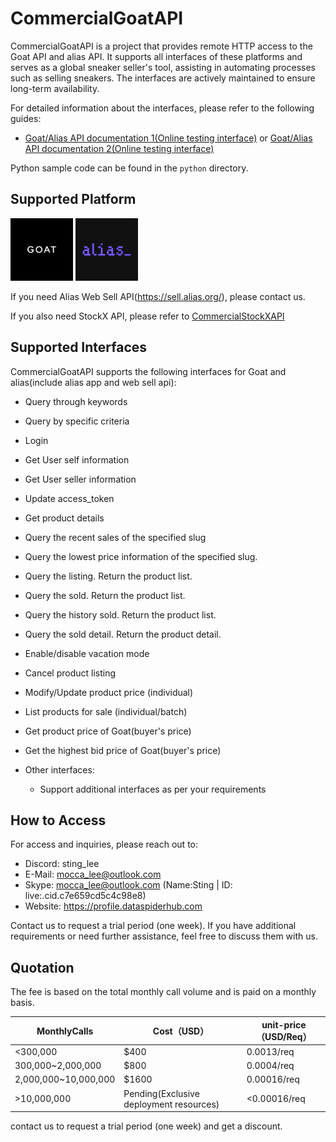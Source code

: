 # CommercialGoatAPI

CommercialGoatAPI is a project that provides remote HTTP access to the Goat API and alias API. It supports all interfaces of these platforms and serves as a global sneaker seller's tool, assisting in automating processes such as selling sneakers. The interfaces are actively maintained to ensure long-term availability.

For detailed information about the interfaces, please refer to the following guides:
- [Goat/Alias API documentation 1(Online testing interface)](https://goatapi.dataspiderhub.com/docs) or [Goat/Alias API documentation 2(Online testing interface)](https://goatapi.dataspiderhub.com/redoc)

Python sample code can be found in the `python` directory.

## Supported Platform
<img src="/res/goat.png" width="100" height="100" alt="Goat"/>  <img src="/res/alias.png" width="100" height="100" alt="alias"/><br/>

If you need Alias Web Sell API(https://sell.alias.org/), please contact us.

If you also need StockX API, please refer to [CommercialStockXAPI](https://github.com/Sting-Lee/CommercialStockXAPI/)

## Supported Interfaces

CommercialGoatAPI supports the following interfaces for Goat and alias(include alias app and web sell api):

  - Query through keywords
  - Query by specific criteria
  - Login
  - Get User self information
  - Get User seller information
  - Update access_token
  - Get product details
  - Query the recent sales of the specified slug
  - Query the lowest price information of the specified slug.
  - Query the listing. Return the product list.
  - Query the sold. Return the product list.
  - Query the history sold. Return the product list.
  - Query the sold detail. Return the product detail.
  - Enable/disable vacation mode
  - Cancel product listing
  - Modify/Update product price (individual)
  - List products for sale (individual/batch)
  - Get product price of Goat(buyer's price)
  - Get the highest bid price of Goat(buyer's price)

  - Other interfaces:
    - Support additional interfaces as per your requirements

## How to Access

For access and inquiries, please reach out to:

- Discord: sting_lee
- E-Mail: mocca_lee@outlook.com
- Skype: mocca_lee@outlook.com (Name:Sting | ID: live:.cid.c7e659cd5c4c98e8)
- Website: https://profile.dataspiderhub.com

Contact us to request a trial period (one week). If you have additional requirements or need further assistance, feel free to discuss them with us.

## Quotation

The fee is based on the total monthly call volume and is paid on a monthly basis.

| MonthlyCalls         | Cost（USD）                             | unit-price（USD/Req） |
| -------------------- | --------------------------------------- | --------------------- |
| <300,000             | $400                                    | 0.0013/req            |
| 300,000~2,000,000    | $800                                    | 0.0004/req            |
| 2,000,000~10,000,000 | $1600                                   | 0.00016/req           |
| >10,000,000          | Pending(Exclusive deployment resources) | <0.00016/req          |

contact us to request a trial period (one week) and get a discount.
